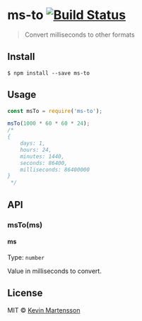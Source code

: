 # ms-to [![Build Status](https://travis-ci.org/kevva/ms-to.svg?branch=master)](https://travis-ci.org/kevva/ms-to)

> Convert milliseconds to other formats


## Install

```
$ npm install --save ms-to
```


## Usage

```js
const msTo = require('ms-to');

msTo(1000 * 60 * 60 * 24);
/*
{
	days: 1,
	hours: 24,
	minutes: 1440,
	seconds: 86400,
	milliseconds: 86400000
}
 */
```


## API

### msTo(ms)

#### ms

Type: `number`

Value in milliseconds to convert.


## License

MIT © [Kevin Martensson](http://github.com/kevva)
